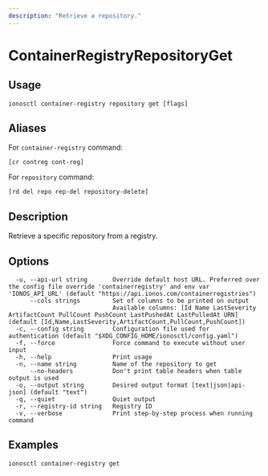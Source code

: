 ```yaml
---
description: "Retrieve a repository."
---
```


# ContainerRegistryRepositoryGet

## Usage

```text
ionosctl container-registry repository get [flags]
```

## Aliases

For `container-registry` command:

```text
[cr contreg cont-reg]
```

For `repository` command:

```text
[rd del repo rep-del repository-delete]
```

## Description

Retrieve a specific repository from a registry.

## Options

```text
  -u, --api-url string       Override default host URL. Preferred over the config file override 'containerregistry' and env var 'IONOS_API_URL' (default "https://api.ionos.com/containerregistries")
      --cols strings         Set of columns to be printed on output 
                             Available columns: [Id Name LastSeverity ArtifactCount PullCount PushCount LastPushedAt LastPulledAt URN] (default [Id,Name,LastSeverity,ArtifactCount,PullCount,PushCount])
  -c, --config string        Configuration file used for authentication (default "$XDG_CONFIG_HOME/ionosctl/config.yaml")
  -f, --force                Force command to execute without user input
  -h, --help                 Print usage
  -n, --name string          Name of the repository to get
      --no-headers           Don't print table headers when table output is used
  -o, --output string        Desired output format [text|json|api-json] (default "text")
  -q, --quiet                Quiet output
  -r, --registry-id string   Registry ID
  -v, --verbose              Print step-by-step process when running command
```

## Examples

```text
ionosctl container-registry get
```

